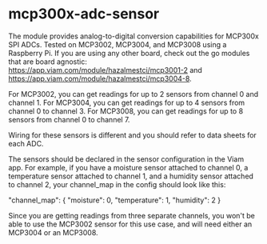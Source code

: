 # mcp300x-adc-sensor

The module provides analog-to-digital conversion capabilities for MCP300x SPI ADCs. Tested on MCP3002, MCP3004, and MCP3008 using a Raspberry Pi. If you are using any other board, check out the go modules that are board agnostic: https://app.viam.com/module/hazalmestci/mcp3001-2 and https://app.viam.com/module/hazalmestci/mcp3004-8. 

For MCP3002, you can get readings for up to 2 sensors from channel 0 and channel 1.
For MCP3004, you can get readings for up to 4 sensors from channel 0 to channel 3.
For MCP3008, you can get readings for up to 8 sensors from channel 0 to channel 7.

Wiring for these sensors is different and you should refer to data sheets for each ADC.

The sensors should be declared in the sensor configuration in the Viam app. For example, if you have a moisture sensor attached to channel 0, a temperature sensor attached to channel 1, and a humidity sensor attached to channel 2, your channel_map in the config should look like this:

  "channel_map": {
    "moisture": 0,
    "temperature": 1,
    "humidity": 2
  }

Since you are getting readings from three separate channels, you won't be able to use the MCP3002 sensor for this use case, and will need either an MCP3004 or an MCP3008.
